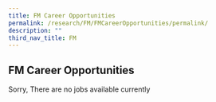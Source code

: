 ```yaml
---
title: FM Career Opportunities
permalink: /research/FM/FMCareerOpportunities/permalink/
description: ""
third_nav_title: FM
---
```

## FM Career Opportunities

Sorry, There are no jobs available currently